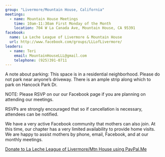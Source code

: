 ```yaml
---
group: "Livermore/Mountain House, California"
meetings:
  - name: Mountain House Meetings
    time: 10am-11:30am First Monday of the Month
    location: 704 W La Canada Ave, Mountain House, CA 95391
facebook: 
  name: La Leche League of Livermore & Mountain House
  url: http://www.facebook.com/groups/LLLofLivermore/
leaders:
  - name: Teri
    email: MountainHouseLLL@gmail.com
    telephone: (925)391-0711
---
```

A note about parking: This space is in a residential neighborhood. Please do not park near anyone’s driveway. There is an ample strip along which to park on Hancock Park Dr.

NOTE: Please RSVP on our our Facebook page if you are planning on attending our meetings.

RSVPs are strongly encouraged that so if cancellation is necessary, attendees can be notified.

We have a very active Facebook community that mothers can also join. At this time, our chapter has a very limited availability to provide home visits. We are happy to assist mothers by phone, email, Facebook, and at our monthly meetings.

[Donate to La Leche League of Livermore/Mtn House using PayPal.Me](https://www.paypal.me/mountainhouselll)
